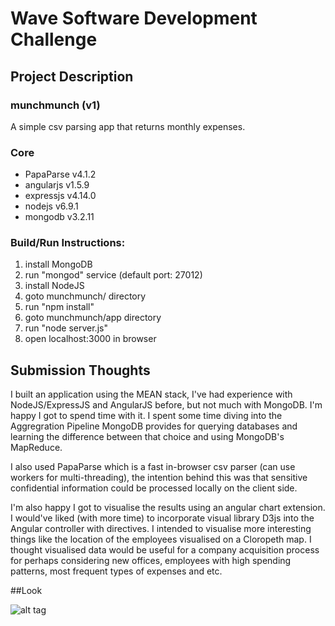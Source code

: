 # Wave Software Development Challenge

## Project Description

### munchmunch (v1)

A simple csv parsing app that returns monthly expenses.

### Core

- PapaParse v4.1.2
- angularjs v1.5.9
- expressjs v4.14.0
- nodejs v6.9.1
- mongodb v3.2.11

### Build/Run Instructions:

1. install MongoDB
2. run "mongod" service (default port: 27012)
3. install NodeJS
4. goto munchmunch/ directory
5. run "npm install"
6. goto munchmunch/app directory
7. run "node server.js"
8. open localhost:3000 in browser


## Submission Thoughts

I built an application using the MEAN stack, I've had experience with NodeJS/ExpressJS and AngularJS before, but not much with MongoDB. I'm happy I got to spend time with it. I spent some time diving into the Aggregration Pipeline MongoDB provides for querying databases and learning the difference between that choice and using MongoDB's MapReduce.

I also used PapaParse which is a fast in-browser csv parser (can use workers for multi-threading), the intention behind this was that sensitive confidential information could be processed locally on the client side. 

I'm also happy I got to visualise the results using an angular chart extension. I would've liked (with more time) to incorporate visual library D3js into the Angular controller with directives. I intended to visualise more interesting things like the location of the employees visualised on a Cloropeth map. I thought visualised data would be useful for a company acquisition process for perhaps considering new offices, employees with high spending patterns, most frequent types of expenses and etc.

##Look

![alt tag](http://i.imgur.com/U0SqDgU.jpg)
